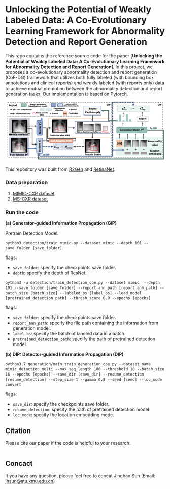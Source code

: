 # Unlocking the Potential of Weakly Labeled Data: A Co-Evolutionary Learning Framework for Abnormality Detection and Report Generation
This repo contains the reference source code for the paper [**Unlocking the Potential of Weakly Labeled Data: A Co-Evolutionary Learning Framework for Abnormality Detection and Report Generation**]. In this project, we proposes a co-evolutionary abnormality detection and report generation (CoE-DG) framework that utilizes both fully labeled (with bounding box annotations and clinical reports) and weakly labeled (with reports only) data to achieve mutual promotion between the abnormality detection and report generation tasks. Our implementation is based on [Pytorch](https://pytorch.org/).
<div align="center">
	<img src="./procedure1.png" alt="Editor" width="600">
</div>

This repository was built from [R2Gen](https://github.com/cuhksz-nlp/R2Gen) and [RetinaNet](https://github.com/yhenon/pytorch-retinanet).

### Data preparation
1. [MIMIC-CXR dataset](https://www.physionet.org/content/mimic-cxr-jpg/2.0.0/#files-panel)
2. [MS-CXR dataset](https://physionet.org/content/ms-cxr/0.1/)

### Run the code
**(a) Generator-guided Information Propagation (GIP)**

Pretrain Detection Model:
```
python3 detection/train_mimic.py --dataset mimic --depth 101 --save_folder [save_folder] 
```
flags:
- `save_folder`: specify the checkpoints save folder.
- `depth`: specify the depth of ResNet.

```
python3 -u detection/train_detection_coe.py --dataset mimic  --depth 101 --save_folder [save_folder] --report_ann_path [report_ann_path] --batch_size [batch_size] --labeled_bs [label_bs] --load_model [pretrained_detection_path] --thresh_score 0.9 --epochs [epochs]
```

flags:
- `save_folder`: specify the checkpoints save folder.
- `report_ann_path`: specify the file path containing the information from generation model.
- `label_bs`: specify the batch of labeled data in a batch.
- `pretrained_detection_path`: specify the path of pretrained detection model.


**(b) DIP: Detector-guided Information Propagation (DIP)**

```
python3.7 generation/main_train_generation_coe.py --dataset_name mimic_detection_multi --max_seq_length 100 --threshold 10 --batch_size 16 --epochs [epochs] --save_dir [save_dir] --resume_detection [resume_detection] --step_size 1 --gamma 0.8 --seed [seed] --loc_mode convert 
```

flags:
- `save_dir`: specify the checkpoints save folder.
- `resume_detection`: specify the path of pretrained detection model
- `loc_mode`: specify the location embedding mode.

## Citation
Please cite our paper if the code is helpful to your research.
```
```

## Concact
If you have any question, please feel free to concat Jinghan Sun (Email: jhsun@stu.xmu.edu.cn)
